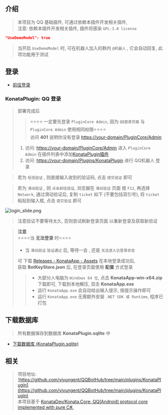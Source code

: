 


## 介绍

> 本项目为 QQ 基础插件, 可通过依赖本插件开发相关插件,  
> 注意: 依赖本插件开发相关插件, 插件将感染 `GPL-3.0 license`

```json
"UseDemoModel": true
```

> 当开启 `UseDemoModel` 时, 可在机器人加入的群内 `@机器人` , 它会自动回复, 此项功能用于测试



## 登录

- [前往登录](/Plugins/KonataPlugin)


### KonataPlugin: QQ 登录

> 部署完成后
> > ⭐⭐⭐⭐ 一定要先登录 `PluginCore Admin`, 因为 `QQ登录页面` 与 `PluginCore Admin` 使用相同权限⭐⭐⭐⭐      
> > 访问 **401** 说明你没有登录 <https://your-domain/PluginCore/Admin>      
> 1. 访问: <https://your-domain/PluginCore/Admin>  进入 `PluginCore Admin` 在插件列表中添加[KonataPlugin插件](https://github.com/yiyungent/KnifeHub/releases?q=KonataPlugin&expanded=true)
> 2. 访问: <https://your-domain/Plugins/KonataPlugin> 进行 QQ机器人 登录

> 若为 `短信验证` , 则直接输入收到的验证码, 点击 `提交验证` 即可

> 若为 `滑动验证` , 则 `点击前往验证`, 浏览器在 `滑动验证` 页面 按 `F12`, 再选择 `Network`, 通过滑动验证后, 复制 `ticket` 如下 (不要包括双引号), 将 `ticket` 粘贴到输入框, 点击 `提交验证` 即可

![login_slide.png](/Plugins/KonataPlugin/images/login_slide.png)

> 注意验证不要等待太久, 否则尝试刷新登录页面 以重新登录及获取新验证


> **注意**    
> ⭐⭐⭐⭐当 **无法登录** 时⭐⭐⭐⭐
> 
> - 当 `滑动验证` `验证通过` 后, 等待一会 , 还是 `无法进入已登录状态`     
>   
> 可 下载 [Releases - KonataApp - Assets](https://github.com/yiyungent/KnifeHub/releases?q=KonataApp&expanded=true) 在本地登录成功后,    
> 获取 **BotKeyStore.json** 后, 在登录页面使用 **配置** 方式登录
> 
> > - 大部分人电脑为 `Windows 64 位`, 点击 **KonataApp-win-x64.zip** 下载即可, 下载到本地解压, 双击 **KonataApp.exe**
> > - 运行 `KonataApp.exe` 会自动给出输入提示, 按提示操作即可       
> > - 运行 `KonataApp.exe` 无需额外安装 `.NET SDK 或 Runtime`, 程序已打包





## 下载数据库

> 所有数据保存到数据库 **KonataPlugin.sqlite** 中

- [下载数据库 (KonataPlugin.sqlite)](/Plugins/KonataPlugin/Download)




## 相关

> 项目地址: [https://github.com/yiyungent/QQBotHub/tree/main/plugins/KonataPlugin](https://github.com/yiyungent/QQBotHub/tree/main/plugins/KonataPlugin)             
> 本项目基于 [KonataDev/Konata.Core: QQ(Android) protocol core implemented with pure C#.](https://github.com/KonataDev/Konata.Core)


<!-- Matomo Image Tracker-->
<img referrerpolicy="no-referrer-when-downgrade" src="https://matomo.moeci.com/matomo.php?idsite=2&amp;rec=1&amp;action_name=Plugins.KonataPlugin-v0.1.4.README" style="border:0" alt="" />
<!-- End Matomo -->
